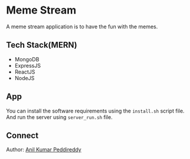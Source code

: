 # Meme Stream

A meme stream application is to have the fun with the memes.

## Tech Stack(MERN)

- MongoDB
- ExpressJS
- ReactJS
- NodeJS

## App

You can install the software requirements using the `install.sh` script file. And run the server using `server_run.sh` file.

## Connect

Author: [Anil Kumar Peddireddy](https://twitter.com/anil_dev31)
